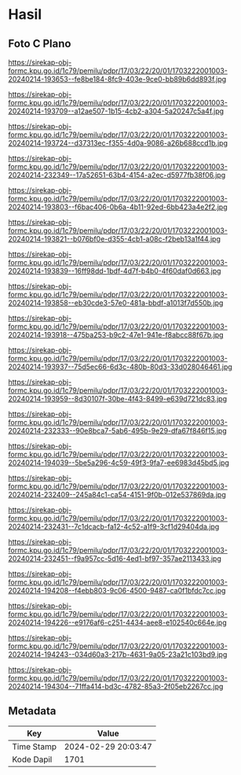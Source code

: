 # Hasil

## Foto C Plano

https://sirekap-obj-formc.kpu.go.id/1c79/pemilu/pdpr/17/03/22/20/01/1703222001003-20240214-193653--fe8be184-8fc9-403e-9ce0-bb89b6dd893f.jpg

https://sirekap-obj-formc.kpu.go.id/1c79/pemilu/pdpr/17/03/22/20/01/1703222001003-20240214-193709--a12ae507-1b15-4cb2-a304-5a20247c5a4f.jpg

https://sirekap-obj-formc.kpu.go.id/1c79/pemilu/pdpr/17/03/22/20/01/1703222001003-20240214-193724--d37313ec-f355-4d0a-9086-a26b688ccd1b.jpg

https://sirekap-obj-formc.kpu.go.id/1c79/pemilu/pdpr/17/03/22/20/01/1703222001003-20240214-232349--17a52651-63b4-4154-a2ec-d5977fb38f06.jpg

https://sirekap-obj-formc.kpu.go.id/1c79/pemilu/pdpr/17/03/22/20/01/1703222001003-20240214-193803--f6bac406-0b6a-4b11-92ed-6bb423a4e2f2.jpg

https://sirekap-obj-formc.kpu.go.id/1c79/pemilu/pdpr/17/03/22/20/01/1703222001003-20240214-193821--b076bf0e-d355-4cb1-a08c-f2beb13a1f44.jpg

https://sirekap-obj-formc.kpu.go.id/1c79/pemilu/pdpr/17/03/22/20/01/1703222001003-20240214-193839--16ff98dd-1bdf-4d7f-b4b0-4f60daf0d663.jpg

https://sirekap-obj-formc.kpu.go.id/1c79/pemilu/pdpr/17/03/22/20/01/1703222001003-20240214-193858--eb30cde3-57e0-481a-bbdf-a1013f7d550b.jpg

https://sirekap-obj-formc.kpu.go.id/1c79/pemilu/pdpr/17/03/22/20/01/1703222001003-20240214-193918--475ba253-b9c2-47e1-941e-f8abcc88f67b.jpg

https://sirekap-obj-formc.kpu.go.id/1c79/pemilu/pdpr/17/03/22/20/01/1703222001003-20240214-193937--75d5ec66-6d3c-480b-80d3-33d028046461.jpg

https://sirekap-obj-formc.kpu.go.id/1c79/pemilu/pdpr/17/03/22/20/01/1703222001003-20240214-193959--8d30107f-30be-4f43-8499-e639d721dc83.jpg

https://sirekap-obj-formc.kpu.go.id/1c79/pemilu/pdpr/17/03/22/20/01/1703222001003-20240214-232333--90e8bca7-5ab6-495b-9e29-dfa67f846f15.jpg

https://sirekap-obj-formc.kpu.go.id/1c79/pemilu/pdpr/17/03/22/20/01/1703222001003-20240214-194039--5be5a296-4c59-49f3-9fa7-ee6983d45bd5.jpg

https://sirekap-obj-formc.kpu.go.id/1c79/pemilu/pdpr/17/03/22/20/01/1703222001003-20240214-232409--245a84c1-ca54-4151-9f0b-012e537869da.jpg

https://sirekap-obj-formc.kpu.go.id/1c79/pemilu/pdpr/17/03/22/20/01/1703222001003-20240214-232431--7c1dcacb-fa12-4c52-a1f9-3cf1d29404da.jpg

https://sirekap-obj-formc.kpu.go.id/1c79/pemilu/pdpr/17/03/22/20/01/1703222001003-20240214-232451--f9a957cc-5d16-4ed1-bf97-357ae2113433.jpg

https://sirekap-obj-formc.kpu.go.id/1c79/pemilu/pdpr/17/03/22/20/01/1703222001003-20240214-194208--f4ebb803-9c06-4500-9487-ca0f1bfdc7cc.jpg

https://sirekap-obj-formc.kpu.go.id/1c79/pemilu/pdpr/17/03/22/20/01/1703222001003-20240214-194226--e9176af6-c251-4434-aee8-e102540c664e.jpg

https://sirekap-obj-formc.kpu.go.id/1c79/pemilu/pdpr/17/03/22/20/01/1703222001003-20240214-194243--034d60a3-217b-4631-9a05-23a21c103bd9.jpg

https://sirekap-obj-formc.kpu.go.id/1c79/pemilu/pdpr/17/03/22/20/01/1703222001003-20240214-194304--71ffa414-bd3c-4782-85a3-2f05eb2267cc.jpg


## Metadata

| Key        | Value               |
| ---------- | ------------------- |
| Time Stamp | 2024-02-29 20:03:47 |
| Kode Dapil | 1701                |



